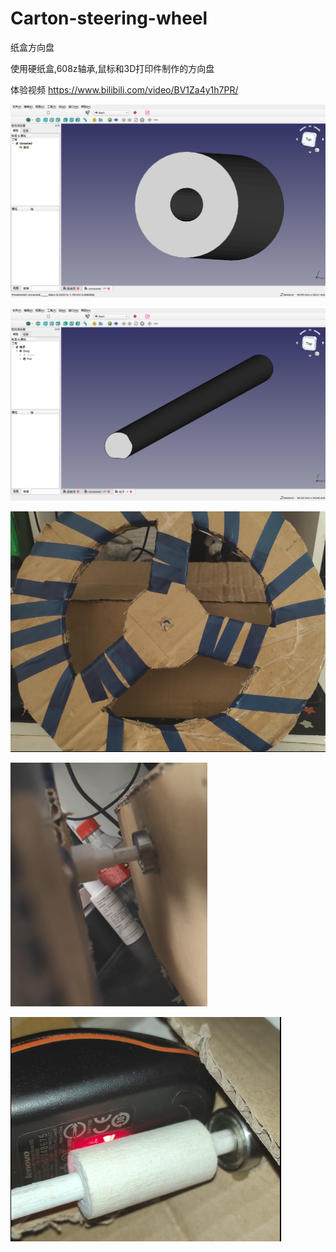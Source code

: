 # Carton-steering-wheel
纸盒方向盘

使用硬纸盒,608z轴承,鼠标和3D打印件制作的方向盘

体验视频 https://www.bilibili.com/video/BV1Za4y1h7PR/

![套筒](套筒.png)

![柱子](柱子.png)

![方向盘](1.png)

![方向盘连接处](2.png)

![鼠标连接处](3.png)
